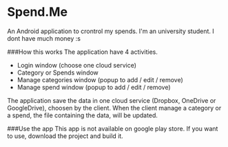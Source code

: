 # Spend.Me
An Android application to crontrol my spends. I'm an university student. I dont have much money :s

###How this works
The application have 4 activities.
- Login window (choose one cloud service)
- Category or Spends window
- Manage categories window (popup to add / edit / remove)
- Manage spend window (popup to add / edit / remove)

The application save the data in one cloud service (Dropbox, OneDrive or GoogleDrive), choosen by the client.
When the client manage a category or a spend, the file containing the data, will be updated.

###Use the app
This app is not available on google play store. If you want to use, download the project and build it.
